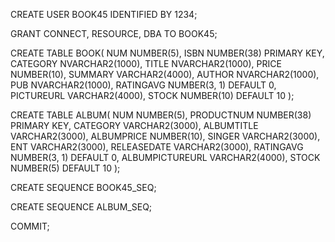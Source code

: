 CREATE USER BOOK45 IDENTIFIED BY 1234;

GRANT CONNECT, RESOURCE, DBA TO BOOK45;

CREATE TABLE BOOK(
NUM NUMBER(5), 
ISBN NUMBER(38) PRIMARY KEY,
CATEGORY NVARCHAR2(1000),
TITLE NVARCHAR2(1000), 
PRICE NUMBER(10), 
SUMMARY VARCHAR2(4000),
AUTHOR NVARCHAR2(1000), 
PUB NVARCHAR2(1000),
RATINGAVG NUMBER(3, 1) DEFAULT 0,
PICTUREURL VARCHAR2(4000),
STOCK NUMBER(10) DEFAULT 10
);

CREATE TABLE ALBUM(
NUM NUMBER(5),
PRODUCTNUM NUMBER(38) PRIMARY KEY,
CATEGORY VARCHAR2(3000),
ALBUMTITLE VARCHAR2(3000),
ALBUMPRICE NUMBER(10),
SINGER VARCHAR2(3000),
ENT VARCHAR2(3000),
RELEASEDATE VARCHAR2(3000),
RATINGAVG NUMBER(3, 1) DEFAULT 0,
ALBUMPICTUREURL VARCHAR2(4000),
STOCK NUMBER(5) DEFAULT 10
);

CREATE SEQUENCE BOOK45_SEQ;

CREATE SEQUENCE ALBUM_SEQ;

COMMIT;
